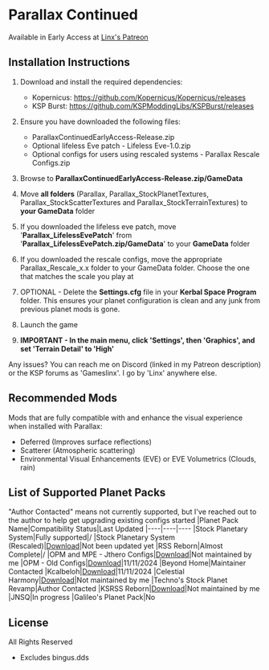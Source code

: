 # Parallax Continued
Available in Early Access at [Linx's Patreon](https://www.patreon.com/linx_)

## Installation Instructions

1. Download and install the required dependencies:
    - Kopernicus: https://github.com/Kopernicus/Kopernicus/releases
    - KSP Burst: https://github.com/KSPModdingLibs/KSPBurst/releases
    
2. Ensure you have downloaded the following files:
    - ParallaxContinuedEarlyAccess-Release.zip
    - Optional lifeless Eve patch - Lifeless Eve-1.0.zip
    - Optional configs for users using rescaled systems - Parallax Rescale Configs.zip

3. Browse to **ParallaxContinuedEarlyAccess-Release.zip/GameData**
4. Move **all folders** (Parallax, Parallax_StockPlanetTextures, Parallax_StockScatterTextures and Parallax_StockTerrainTextures) to **your GameData** folder
5. If you downloaded the lifeless eve patch, move '**Parallax_LifelessEvePatch**' from '**Parallax_LifelessEvePatch.zip/GameData**' to your **GameData** folder
6. If you downloaded the rescale configs, move the appropriate Parallax_Rescale_x.x folder to your GameData folder. Choose the one that matches the scale you play at

7. OPTIONAL - Delete the **Settings.cfg** file in your **Kerbal Space Program** folder. This ensures your planet configuration is clean and any junk from previous planet mods is gone.

8. Launch the game

9. **IMPORTANT - In the main menu, click 'Settings', then 'Graphics', and set 'Terrain Detail' to 'High'**

Any issues? You can reach me on Discord (linked in my Patreon description) or the KSP forums as 'Gameslinx'. I go by 'Linx' anywhere else.

## Recommended Mods
Mods that are fully compatible with and enhance the visual experience when installed with Parallax:
 - Deferred (Improves surface reflections)
 - Scatterer (Atmospheric scattering)
 - Environmental Visual Enhancements (EVE) or EVE Volumetrics (Clouds, rain)

## List of Supported Planet Packs
"Author Contacted" means not currently supported, but I've reached out to the author to help get upgrading existing configs started
|Planet Pack Name|Compatibility Status|Last Updated
|----|----|----
|Stock Planetary System|Fully supported|/
|Stock Planetary System (Rescaled)|[Download](https://drive.google.com/file/d/1qFMQlvmI6M2HdJLgLyz1jRCGos-_YOTP/view?usp=drive_link)|Not been updated yet
|RSS Reborn|Almost Complete|/
|OPM and MPE - Jthero Configs|[Download](https://github.com/jthero3/OuterParallax/releases/tag/0.0.1-beta)|Not maintained by me
|OPM - Old Configs|[Download](https://drive.google.com/file/d/127yJZ46sTaIcGmdCondYquETtWzfGXZy/view?usp=drive_link)|11/11/2024
|Beyond Home|Maintainer Contacted
|Kcalbeloh|[Download](https://drive.google.com/file/d/1Ou24R74Ys2InsBXi5Mq8R37ckLfjywVh/view?usp=drive_link)|11/11/2024
|Celestial Harmony|[Download](https://github.com/ProximaCentauri-star/Celestial-Harmony/releases)|Not maintained by me
|Techno's Stock Planet Revamp|Author Contacted
|KSRSS Reborn|[Download](https://github.com/Sheepdog2142/ParalaxContinued-KSRSS-SDI)|Not maintained by me
|JNSQ|In progress
|Galileo's Planet Pack|No

## License
All Rights Reserved
 - Excludes bingus.dds
